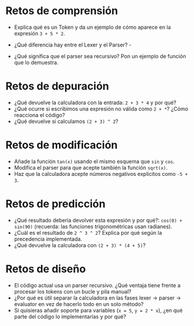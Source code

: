 # Retos de comprensión 
- Explica qué es un Token y da un ejemplo de cómo aparece en la expresión `3 + 5 * 2`.
 
- ¿Qué diferencia hay entre el Lexer y el Parser? - 
- ¿Qué significa que el parser sea recursivo? Pon un ejemplo de función que lo demuestra.
  
# Retos de depuración    

- ¿Qué devuelve la calculadora con la entrada: `2 + 3 * 4` y por qué? 
- ¿Qué ocurre si escribimos una expresión no válida como `2 + *`? ¿Cómo reacciona el código?
- ¿Qué devuelve si calculamos `(2 + 3) ^ 2`?
  
# Retos de modificación    

- Añade la función `tan(x)` usando el mismo esquema que `sin` y `cos`. 
- Modifica el parser para que acepte también la función `sqrt(x)`.
- Haz que la calculadora acepte números negativos explícitos como `-5 + 3`.
  
# Retos de predicción   

- ¿Qué resultado debería devolver esta expresión y por qué?: `cos(0) + sin(90)` (recuerda: las funciones trigonométricas usan radianes). 
- ¿Cuál es el resultado de `2 ^ 3 ^ 2`? Explica por qué según la precedencia implementada.
- ¿Qué devuelve la calculadora con `(2 + 3) * (4 + 5)`?
  
# Retos de diseño    

- El código actual usa un parser recursivo. ¿Qué ventaja tiene frente a procesar los tokens con un bucle y pila manual?
- ¿Por qué es útil separar la calculadora en las fases lexer → parser → evaluator en vez de hacerlo todo en un solo método? 
- Si quisieras añadir soporte para variables (`x = 5`, `y = 2 * x`), ¿en qué parte del código lo implementarías y por qué?
